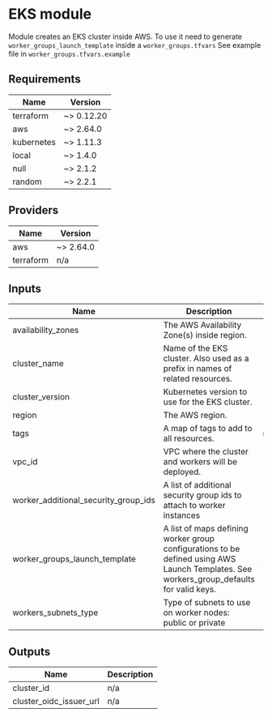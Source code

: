 # EKS module

Module creates an EKS cluster inside AWS.
To use it need to generate `worker_groups_launch_template` inside a `worker_groups.tfvars`
See example file in `worker_groups.tfvars.example`

<!-- BEGINNING OF PRE-COMMIT-TERRAFORM DOCS HOOK -->
## Requirements

| Name | Version |
|------|---------|
| terraform | ~> 0.12.20 |
| aws | ~> 2.64.0 |
| kubernetes | ~> 1.11.3 |
| local | ~> 1.4.0 |
| null | ~> 2.1.2 |
| random | ~> 2.2.1 |

## Providers

| Name | Version |
|------|---------|
| aws | ~> 2.64.0 |
| terraform | n/a |

## Inputs

| Name | Description | Type | Default | Required |
|------|-------------|------|---------|:--------:|
| availability\_zones | The AWS Availability Zone(s) inside region. | `list` | n/a | yes |
| cluster\_name | Name of the EKS cluster. Also used as a prefix in names of related resources. | `string` | n/a | yes |
| cluster\_version | Kubernetes version to use for the EKS cluster. | `string` | `"1.16"` | no |
| region | The AWS region. | `string` | n/a | yes |
| tags | A map of tags to add to all resources. | `map(string)` | `{}` | no |
| vpc\_id | VPC where the cluster and workers will be deployed. | `string` | n/a | yes |
| worker\_additional\_security\_group\_ids | A list of additional security group ids to attach to worker instances | `list(string)` | `[]` | no |
| worker\_groups\_launch\_template | A list of maps defining worker group configurations to be defined using AWS Launch Templates. See workers\_group\_defaults for valid keys. | `any` | `[]` | no |
| workers\_subnets\_type | Type of subnets to use on worker nodes: public or private | `string` | `"private"` | no |

## Outputs

| Name | Description |
|------|-------------|
| cluster\_id | n/a |
| cluster\_oidc\_issuer\_url | n/a |

<!-- END OF PRE-COMMIT-TERRAFORM DOCS HOOK -->
